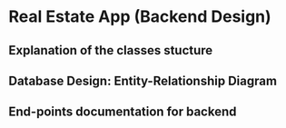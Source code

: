 # Real Estate App (Backend Design)

## Explanation of the classes stucture

## Database Design: Entity-Relationship Diagram

## End-points documentation for backend

